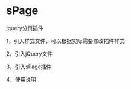 # sPage
jquery分页插件

1，引入样式文件，可以根据实际需要修改插件样式
<link rel="stylesheet" type="text/css" href="./jquery.sPage.css">

2，引入jQuery文件

3，引入sPage插件
<script src="./jquery.sPage.min.js"></script>

4，使用说明
<script type="text/javascript"><br/>
    $(function(){<br/>
        $("#myPage").sPage({<br/>
            page:1,//当前页码<br/>
            pageSize:10,//每页显示多少条数据，默认10条<br/>
            listTotal:150,//数据总条数<br/>
            showTotal:false,//是否显示总条数，默认关闭：false<br/>
            showSkip:false,//是否显示跳页，默认关闭：false<br/>
            showPN:true,//是否显示上下翻页，默认开启：true<br/>
            prevPage:"上一页",//上翻页文字描述，默认“上一页”<br/>
            nextPage:"下一页",//下翻页文字描述，默认“下一页”<br/>
            callbackFun:function(page){<br/>
            	//点击分页按钮回调函数，返回当前页码<br/>
                $("#pageNum").text(page);<br/>
            }<br/>
        });<br/>
    });<br/>
</script>

